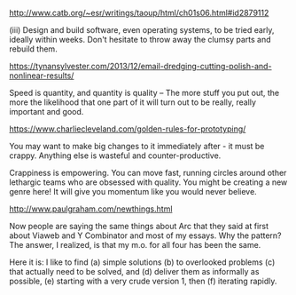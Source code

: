 http://www.catb.org/~esr/writings/taoup/html/ch01s06.html#id2879112

(iii) Design and build software, even operating systems, to be tried early, ideally within weeks. Don't hesitate to throw away the clumsy parts and rebuild them.

https://tynansylvester.com/2013/12/email-dredging-cutting-polish-and-nonlinear-results/

Speed is quantity, and quantity is quality – The more stuff you put out, the more the likelihood that one part of it will turn out to be really, really important and good.

https://www.charliecleveland.com/golden-rules-for-prototyping/

You may want to make big changes to it immediately after - it must be crappy. Anything else is wasteful and counter-productive.

Crappiness is empowering. You can move fast, running circles around other lethargic teams who are obsessed with quality. You might be creating a new genre here! It will give you momentum like you would never believe.

http://www.paulgraham.com/newthings.html

Now people are saying the same things about Arc that they said at first about Viaweb and Y Combinator and most of my essays. Why the pattern? The answer, I realized, is that my m.o. for all four has been the same.

Here it is: I like to find (a) simple solutions (b) to overlooked problems (c) that actually need to be solved, and (d) deliver them as informally as possible, (e) starting with a very crude version 1, then (f) iterating rapidly.
